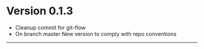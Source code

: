 # Version 0.1.3
 - Cleanup commit for git-flow
 - On branch master New version to comply with repo conventions

----------


